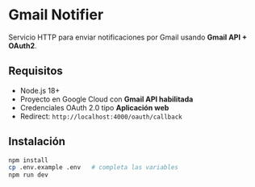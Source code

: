 # Gmail Notifier

Servicio HTTP para enviar notificaciones por Gmail usando **Gmail API + OAuth2**.

## Requisitos
- Node.js 18+
- Proyecto en Google Cloud con **Gmail API habilitada**
- Credenciales OAuth 2.0 tipo **Aplicación web**
- Redirect: `http://localhost:4000/oauth/callback`

## Instalación
```bash
npm install
cp .env.example .env   # completa las variables
npm run dev
